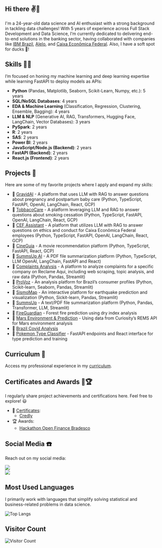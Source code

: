 ## Hi there ✌🦆

I'm a 24-year-old data science and AI enthusiast with a strong background in tackling data challenges! With 5 years of experience across Full Stack Development and Data Science, I’m currently dedicated to delivering end-to-end solutions in the banking sector, having collaborated with companies like [IBM Brazil](https://www.ibm.com/br-pt), [Alelo](https://www.alelo.com.br/), and [Caixa Econômica Federal](https://www.caixa.gov.br/Paginas/home-caixa.aspx). Also, I have a soft spot for ducks 🦆!

## Skills 👨‍💻

I’m focused on honing my machine learning and deep learning expertise while learning FastAPI to deploy models as APIs:

- **Python** (Pandas, Matplotlib, Seaborn, Scikit-Learn, Numpy, etc.): 5 years
- **SQL/NoSQL Databases**: 4 years
- **EDA & Machine Learning** (Classification, Regression, Clustering, Ensemble, Bagging): 4 years
- **LLM & NLP** (Generative AI, RAG, Transformers, Hugging Face, LangChain, Vector Databases): 3 years
- **PySpark**: 2 years
- **R**: 2 years
- **SAS**: 2 years
- **Power BI**: 2 years
- **JavaScript/Node.js (Backend)**: 2 years
- **FastAPI (Backend)**: 2 years
- **React.js (Frontend)**: 2 years

## Projects 🧱

Here are some of my favorite projects where I apply and expand my skills:

- 🧱 [GravidAI](https://github.com/victoresende19/GravidAI) - A platform that uses LLM with RAG to answer questions about pregnancy and postpartum baby care (Python, TypeScript, FastAPI, OpenAI, LangChain, React, GCP)
- 🧱 [TobbacoCare](https://github.com/victoresende19/TobaccoCare) - A platform leveraging LLM and RAG to answer questions about smoking cessation (Python, TypeScript, FastAPI, OpenAI, LangChain, React, GCP)
- 🧱 [CEF Assistant](https://github.com/victoresende19/CEF) - A platform that utilizes LLM with RAG to answer questions on ethics and conduct for Caixa Econômica Federal employees (Python, TypeScript,  FastAPI, OpenAI, LangChain, React, GCP)
- 🧱 [CineGuia](https://github.com/victoresende19/CineGuia) - A movie recommendation platform (Python, TypeScript, FastAPI, React, GCP)
- 🧱 [SummsUp AI](https://github.com/victoresende19/SummsUpIA) -  A PDF file summarization platform (Python, TypeScript,  LLM OpenAI, LangChain, FastAPI and React)
- 🧱 [Complaints Analysis](https://github.com/victoresende19/Complains) - A platform to analyze complaints for a specific company on Reclame Aqui, including web scraping, topic analysis, and raw data (Python, Pandas, Streamlit)
- 🧱 [ProVoz](https://github.com/victoresende19/ProVoz) - An analysis platform for Brazil’s consumer profiles (Python, Scikit-learn, Seaborn, Pandas, Streamlit)
- 🧱 [SismoMap](https://github.com/victoresende19/earthquakes) - An interactive platform for earthquake prediction and visualization (Python, Sickit-learn, Pandas, Streamlit)
- 🧱 [SummsUp](https://github.com/victoresende19/SummsUp) - A text/PDF file summarization platform (Python, Pandas, Transformer, LLM, Streamlit)
- 🧱 [FireGuardian](https://github.com/victoresende19/DryForestFire) - Forest fire prediction using dry index analysis
- 🧱 [Mars Environment & Prediction](https://github.com/victoresende19/Mars_Curiosity) - Using data from Curiosity’s REMS API for Mars environment analysis
- 🧱 [Brazil Covid Analysis](https://github.com/victoresende19/Brazil_covid_analysis)
- 🧱 [Pokemon Type Classifier](https://github.com/victoresende19/PokemonClassifier) - FastAPI endpoints and React interface for type prediction and training

## Curriculum 📄

Access my professional experience in my [curriculum](https://github.com/victoresende19/Curriculum).

## Certificates and Awards 📂🏆

I regularly share project achievements and certifications here. Feel free to explore! 😃
- 📂 [Certificates](https://github.com/victoresende19/Certificates):
  - [Credly](https://www.credly.com/users/victor-resende.72ace601/badges)
- 🏆 Awards:
  - [Hackathon Open Finance Bradesco](https://bradescohackcup.com.br/index.html)

## Social Media ☎️

Reach out on my social media:

<a href="https://www.linkedin.com/in/victor-resende-508b75196/" target="_blank"><img src="https://img.shields.io/badge/-LinkedIn-%230077B5?style=for-the-badge&logo=linkedin&logoColor=white"></a>  
<a href="https://open.spotify.com/user/victorresende?si=BAsJ2nxXSxOjjRn8c3uUZw"><img src="https://img.shields.io/badge/-Spotify-%23333?style=for-the-badge&logo=spotify&logoColor=green"></a>

## Most Used Languages

I primarily work with languages that simplify solving statistical and business-related problems in data science.

![Top Langs](https://github-readme-stats.vercel.app/api/top-langs/?username=victoresende19&layout=compact&theme=dracula&title_color=White)

## Visitor Count

![Visitor Count](https://profile-counter.glitch.me/{victoresende19}/count.svg)
